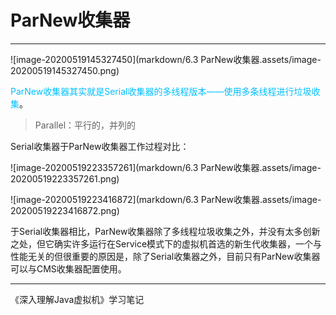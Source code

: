 # ParNew收集器

---

![image-20200519145327450](markdown/6.3 ParNew收集器.assets/image-20200519145327450.png)

<font color = #00BFFF>ParNew收集器其实就是Serial收集器的多线程版本——使用多条线程进行垃圾收集</font>。

> Parallel：平行的，并列的

Serial收集器于ParNew收集器工作过程对比：

![image-20200519223357261](markdown/6.3 ParNew收集器.assets/image-20200519223357261.png)

![image-20200519223416872](markdown/6.3 ParNew收集器.assets/image-20200519223416872.png)

于Serial收集器相比，ParNew收集器除了多线程垃圾收集之外，并没有太多创新之处，但它确实许多运行在Service模式下的虚拟机首选的新生代收集器，一个与性能无关的但很重要的原因是，除了Serial收集器之外，目前只有ParNew收集器可以与CMS收集器配置使用。

---

《深入理解Java虚拟机》学习笔记